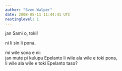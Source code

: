 ```yaml
---
author: "Sven Walper"
date: 2008-05-11 11:44:41 UTC
nestinglevel: 1
---
```

jan Sami o, toki!  
  
ni li sin li pona.  
  
mi wile sona e ni:  
jan mute pi kulupu Epelanto li wile ala wile e toki pona,  
li wile ala wile e toki Epelanto taso?
